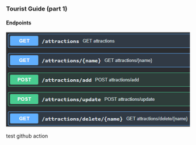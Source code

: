 ### Tourist Guide (part 1)

#### Endpoints
![endpoints overview picture](docs/images/endpoints.png)

test github action